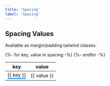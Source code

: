 ```yaml
---
title: 'Spacing'
label: 'Spacing'
---
```


## Spacing Values

Available as margin/padding tailwind classes.

<table>
  <thead>
    <th>key</th>
    <th>value</th>
  </thead>
	{%- for key, value in spacing -%}
		<tr>
			<td>
				{{ key }}
				<div style="width: {{ value }}; height: 4px; background: #4ae;"></div>
			</td>
			<td>{{ value }}</td>
		</tr>
	{%- endfor -%}
</table>
